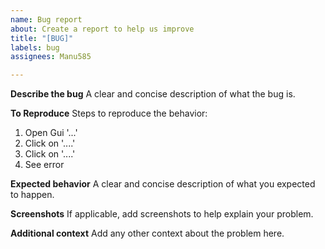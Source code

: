 ```yaml
---
name: Bug report
about: Create a report to help us improve
title: "[BUG]"
labels: bug
assignees: Manu585

---
```


**Describe the bug**
A clear and concise description of what the bug is.

**To Reproduce**
Steps to reproduce the behavior:
1. Open Gui '...'
2. Click on '....'
3. Click on '....'
4. See error

**Expected behavior**
A clear and concise description of what you expected to happen.

**Screenshots**
If applicable, add screenshots to help explain your problem.

**Additional context**
Add any other context about the problem here.
